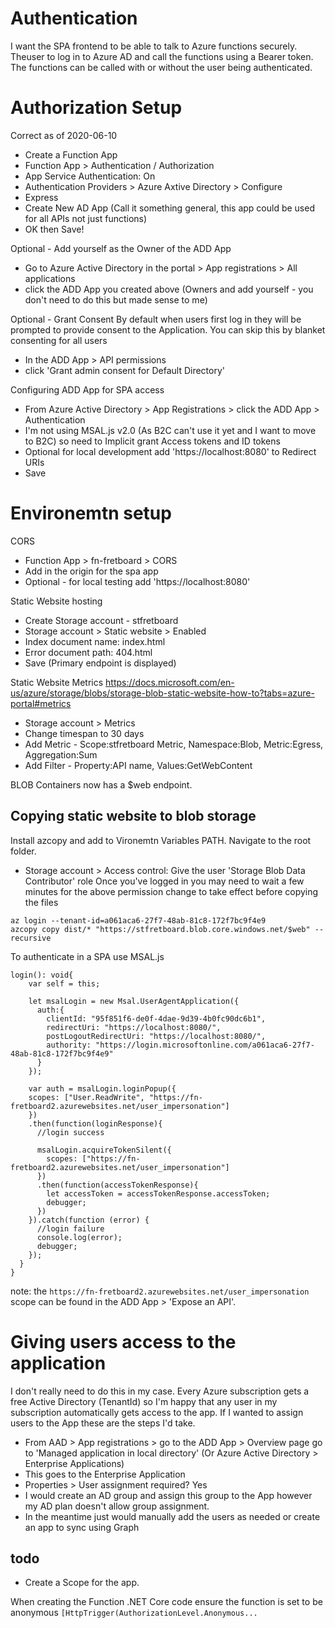 # Authentication

I want the SPA frontend to be able to talk to Azure functions securely.  Theuser to log in to Azure AD and call the functions using a Bearer token.  The functions can be called with or without the user being authenticated.

# Authorization Setup
Correct as of 2020-06-10
- Create a Function App
- Function App > Authentication / Authorization
- App Service Authentication: On
- Authentication Providers > Azure Axtive Directory > Configure
- Express
- Create New AD App (Call it something general, this app could be used for all APIs not just functions)
- OK then Save!

Optional - Add yourself as the Owner of the ADD App
- Go to Azure Active Directory in the portal > App registrations > All applications
- click the ADD App you created above (Owners and add yourself - you don't need to do this but made sense to me)

Optional - Grant Consent
By default when users first log in they will be prompted to provide consent to the Application. You can skip this by blanket consenting for all users
- In the ADD App > API permissions
- click 'Grant admin consent for Default Directory'

Configuring ADD App for SPA access
- From Azure Active Directory >  App Registrations > click the ADD App >  Authentication
- I'm not using MSAL.js v2.0 (As B2C can't use it yet and I want to move to B2C) so need to Implicit grant Access tokens and ID tokens
- Optional for local development add 'https://localhost:8080' to Redirect URIs
- Save

# Environemtn setup

CORS
- Function App > fn-fretboard > CORS
- Add in the origin for the spa app
- Optional - for local testing add 'https://localhost:8080'

Static Website hosting
- Create Storage account - stfretboard
- Storage account > Static website > Enabled
- Index document name: index.html
- Error document path: 404.html
- Save (Primary endpoint is displayed)

Static Website Metrics
https://docs.microsoft.com/en-us/azure/storage/blobs/storage-blob-static-website-how-to?tabs=azure-portal#metrics  
- Storage account > Metrics
- Change timespan to 30 days
- Add Metric - Scope:stfretboard Metric, Namespace:Blob, Metric:Egress, Aggregation:Sum
- Add Filter - Property:API name, Values:GetWebContent

BLOB Containers now has a $web endpoint.

## Copying static website to blob storage
Install azcopy and add to Vironemtn Variables PATH. Navigate to the root folder.
- Storage account > Access control: Give the user 'Storage Blob Data Contributor' role
Once you've logged in you may need to wait a few minutes for the above permission change to take effect before copying the files
```
az login --tenant-id=a061aca6-27f7-48ab-81c8-172f7bc9f4e9
azcopy copy dist/* "https://stfretboard.blob.core.windows.net/$web" --recursive
```



To authenticate in a SPA use MSAL.js
```
login(): void{
    var self = this;

    let msalLogin = new Msal.UserAgentApplication({
      auth:{
        clientId: "95f851f6-de0f-4dae-9d39-4b0fc90dc6b1",
        redirectUri: "https://localhost:8080/",
        postLogoutRedirectUri: "https://localhost:8080/",
        authority: "https://login.microsoftonline.com/a061aca6-27f7-48ab-81c8-172f7bc9f4e9"
      }
    });

    var auth = msalLogin.loginPopup({
    scopes: ["User.ReadWrite", "https://fn-fretboard2.azurewebsites.net/user_impersonation"]
    })
    .then(function(loginResponse){
      //login success
      
      msalLogin.acquireTokenSilent({
        scopes: ["https://fn-fretboard2.azurewebsites.net/user_impersonation"]
      })
      .then(function(accessTokenResponse){
        let accessToken = accessTokenResponse.accessToken;
        debugger;
      })
    }).catch(function (error) {
      //login failure
      console.log(error);
      debugger;
    });
  }
}
```
note: the `https://fn-fretboard2.azurewebsites.net/user_impersonation` scope can be found in the ADD App > 'Expose an API'.

# Giving users access to the application
I don't really need to do this in my case. Every Azure subscription gets a free Active Directory (TenantId) so I'm happy that any user in my subscription automatically gets access to the app. If I wanted to assign users to the App these are the steps I'd take.
- From AAD > App registrations > go to the ADD App > Overview page go to 'Managed application in local directory' (Or Azure Active Directory > Enterprise Applications)
- This goes to the Enterprise Application
- Properties > User assignment required? Yes
- I would create an AD group and assign this group to the App however my AD plan doesn't allow group assignment.
- In the meantime just would manually add the users as needed or create an app to sync using Graph


## todo 
- Create a Scope for the app.





When creating the Function .NET Core code ensure the function is set to be anonymous `[HttpTrigger(AuthorizationLevel.Anonymous...` 
